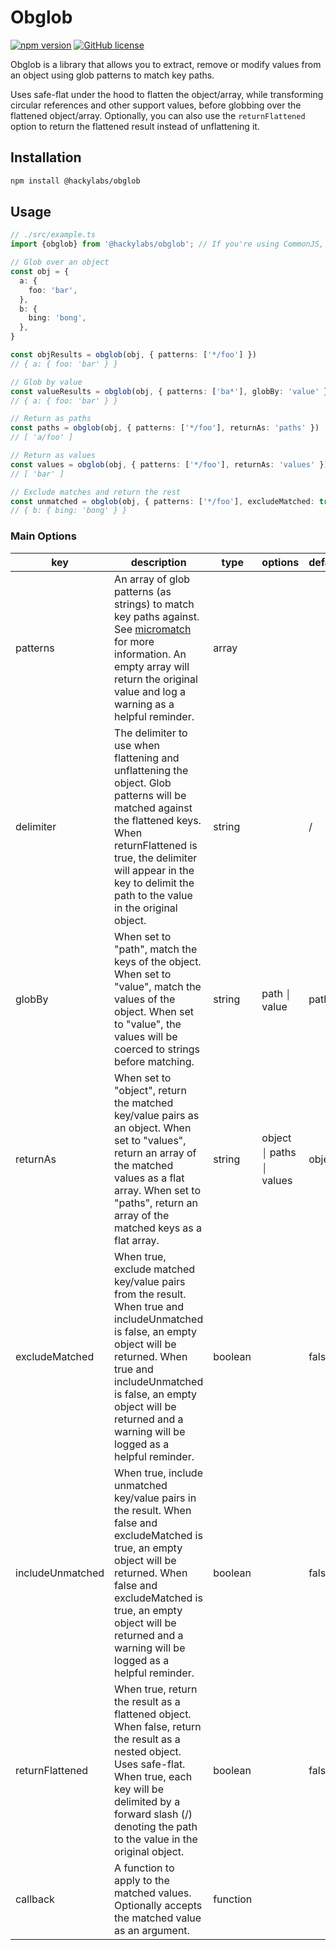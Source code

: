 # Obglob

[![npm version](https://badge.fury.io/js/@hackylabs%2Fobglob.svg)](https://badge.fury.io/js/@hackylabs%2Fobglob)
[![GitHub license](https://img.shields.io/badge/license-MIT-blue.svg)](https://github.com/hackylabs/obglob/blob/main/LICENSE)

Obglob is a library that allows you to extract, remove or modify values from an object using glob patterns to match key
paths.

Uses safe-flat under the hood to flatten the object/array, while transforming circular references and other support
values, before globbing over the flattened object/array. Optionally, you can also use the `returnFlattened` option to
return the flattened result instead of unflattening it.

## Installation

```bash
npm install @hackylabs/obglob
```

## Usage

```typescript
// ./src/example.ts
import {obglob} from '@hackylabs/obglob'; // If you're using CommonJS, import with require('@hackylabs/obglob') instead. Both CommonJS and ESM support named and default imports.

// Glob over an object
const obj = {
  a: {
    foo: 'bar',
  },
  b: {
    bing: 'bong',
  },
}

const objResults = obglob(obj, { patterns: ['*/foo'] })
// { a: { foo: 'bar' } }

// Glob by value
const valueResults = obglob(obj, { patterns: ['ba*'], globBy: 'value' })
// { a: { foo: 'bar' } }

// Return as paths
const paths = obglob(obj, { patterns: ['*/foo'], returnAs: 'paths' })
// [ 'a/foo' ]

// Return as values
const values = obglob(obj, { patterns: ['*/foo'], returnAs: 'values' })
// [ 'bar' ]

// Exclude matches and return the rest
const unmatched = obglob(obj, { patterns: ['*/foo'], excludeMatched: true, includeUnmatched: true })
// { b: { bing: 'bong' } }
```

### Main Options

| key | description | type | options | default | required |
| --- | --- | --- | --- | --- | --- |
| patterns | An array of glob patterns (as strings) to match key paths against. See [micromatch](https://npmjs.com/package/micromatch) for more information. An empty array will return the original value and log a warning as a helpful reminder. | array |  |  | Y |
| delimiter | The delimiter to use when flattening and unflattening the object. Glob patterns will be matched against the flattened keys. When returnFlattened is true, the delimiter will appear in the key to delimit the path to the value in the original object. | string |  | / | N |
| globBy | When set to "path", match the keys of the object. When set to "value", match the values of the object. When set to "value", the values will be coerced to strings before matching. | string | path ￨ value | path | N |
| returnAs | When set to "object", return the matched key/value pairs as an object. When set to "values", return an array of the matched values as a flat array. When set to "paths", return an array of the matched keys as a flat array. | string | object ￨ paths ￨ values | object | N |
| excludeMatched | When true, exclude matched key/value pairs from the result. When true and includeUnmatched is false, an empty object will be returned. When true and includeUnmatched is false, an empty object will be returned and a warning will be logged as a helpful reminder. | boolean |  | false | N |
| includeUnmatched | When true, include unmatched key/value pairs in the result. When false and excludeMatched is true, an empty object will be returned. When false and excludeMatched is true, an empty object will be returned and a warning will be logged as a helpful reminder. | boolean |  | false | N |
| returnFlattened | When true, return the result as a flattened object. When false, return the result as a nested object. Uses safe-flat. When true, each key will be delimited by a forward slash (/) denoting the path to the value in the original object. | boolean |  | false | N |
| callback | A function to apply to the matched values. Optionally accepts the matched value as an argument. | function |  |  | N |